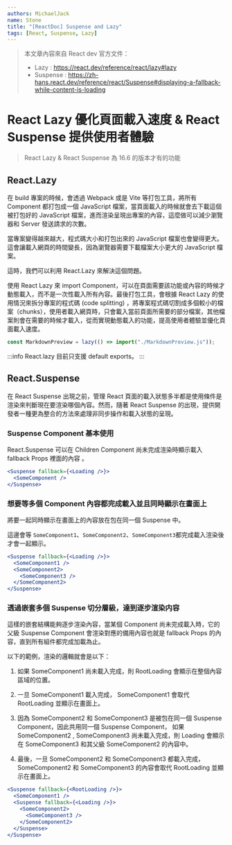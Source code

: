 ```yaml
---
authors: MichaelJack
name: Stone
title: "[ReactDoc] Suspense and Lazy"
tags: [React, Suspense, Lazy]
---
```


> 本文章內容來自 React dev 官方文件：
>
> - Lazy : https://react.dev/reference/react/lazy#lazy
> - Suspense : https://zh-hans.react.dev/reference/react/Suspense#displaying-a-fallback-while-content-is-loading

# React Lazy 優化頁面載入速度 & React Suspense 提供使用者體驗

> React Lazy & React Suspense 為 16.6 的版本才有的功能

## React.Lazy

在 build 專案的時候，會透過 Webpack 或是 Vite 等打包工具，將所有 Component 都打包成一個 JavaScript 檔案，當頁面載入的時候就會去下載這個被打包好的 JavaScript 檔案，進而渲染呈現出專案的內容，這麼做可以減少瀏覽器和 Server 發送請求的次數。

當專案變得越來越大，程式碼大小和打包出來的 JavaScript 檔案也會變得更大。這會讓載入網頁的時間變長，因為瀏覽器需要下載檔案大小更大的 JavaScript 檔案。

這時，我們可以利用 React.Lazy 來解決這個問題。

使用 React Lazy 來 import Component，可以在頁面需要該功能或內容的時候才動態載入，而不是一次性載入所有內容。最後打包工具，會根據 React Lazy 的使用情況來拆分專案的程式碼 (code splitting) ，將專案程式碼切割成多個較小的檔案（chunks），使用者載入網頁時，只會載入當前頁面所需要的部分檔案，其他檔案則會在需要的時候才載入，從而實現動態載入的功能，提高使用者體驗並優化頁面載入速度。

```js
const MarkdownPreview = lazy(() => import("./MarkdownPreview.js"));
```

:::info
React.lazy 目前只支援 default exports。
:::

## React.Suspense

在 React Suspense 出現之前，管理 React 頁面的載入狀態多半都是使用條件是渲染來判斷現在要渲染哪個內容。然而，隨著 React Suspense 的出現，提供開發者一種更為整合的方法來處理非同步操作和載入狀態的呈現。

### Suspense Component 基本使用

React.Suspense 可以在 Children Component 尚未完成渲染時顯示載入 fallback Props 裡面的內容 。

```jsx
<Suspense fallback={<Loading />}>
  <SomeComponent />
</Suspense>
```

### 想要等多個 Component 內容都完成載入並且同時顯示在畫面上

將要一起同時顯示在畫面上的內容放在包在同一個 Suspense 中。

這邊會等 `SomeComponent1`、`SomeComponent2`、`SomeComponent3`都完成載入渲染後才會一起顯示。

```jsx
<Suspense fallback={<Loading />}>
  <SomeComponent1 />
  <SomeComponent2>
    <SomeComponent3 />
  </SomeComponent2>
</Suspense>
```

### 透過嵌套多個 Suspense 切分層級，達到逐步渲染内容

這樣的嵌套結構能夠逐步渲染內容，當某個 Component 尚未完成載入時，它的父級 Suspense Component 會渲染對應的備用內容也就是 fallback Props 的內容，直到所有組件都完成加載為止。

以下的範例，渲染的邏輯就會是以下：

1. 如果 SomeComponent1 尚未載入完成，則 RootLoading 會顯示在整個內容區域的位置。

2. 一旦 SomeComponent1 載入完成， SomeComponent1 會取代 RootLoading 並顯示在畫面上。

3. 因為 SomeComponent2 和 SomeComponent3 是被包在同一個 Suspense Component，因此共用同一個 Suspense Component， 如果 SomeComponent2 , SomeComponent3 尚未載入完成，則 Loading 會顯示在 SomeComponent3 和其父級 SomeComponent2 的內容中。

4. 最後，一旦 SomeComponent2 和 SomeComponent3 都載入完成， SomeComponent2 和 SomeComponent3 的內容會取代 RootLoading 並顯示在畫面上。

```jsx
<Suspense fallback={<RootLoading />}>
  <SomeComponent1 />
  <Suspense fallback={<Loading />}>
    <SomeComponent2>
      <SomeComponent3 />
    </SomeComponent2>
  </Suspense>
</Suspense>
```
